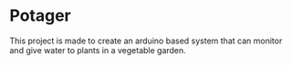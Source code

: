 # Potager
This project is made to create an arduino based system that can monitor and give water to plants in a vegetable garden.
